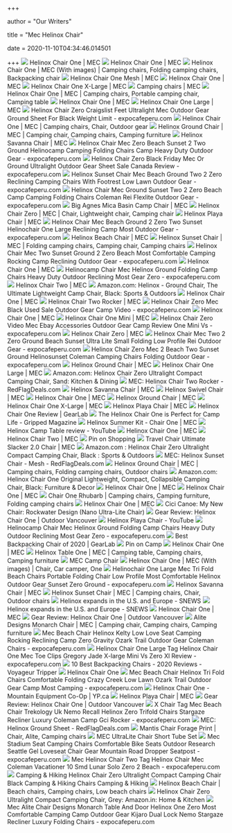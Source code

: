 +++
        
author = "Our Writers"
        
title = "Mec Helinox Chair"
        
date = 2020-11-10T04:34:46.014501
        
+++
[ ![](https://cdn.mec.ca/medias/sys_master/high-res/high-res/9138049941534/5031086-BL073.jpg)](https://cdn.mec.ca/medias/sys_master/high-res/high-res/9138049941534/5031086-BL073.jpg) Helinox Chair One | MEC
[ ![](https://cdn.mec.ca/medias/sys_master/fallback/fallback/9138061508638/5031086-RDB02-fallback.jpg)](https://cdn.mec.ca/medias/sys_master/fallback/fallback/9138061508638/5031086-RDB02-fallback.jpg) Helinox Chair One | MEC
[ ![](https://i.pinimg.com/originals/b7/ae/c7/b7aec7a90933a548aaa5fd6cd2d92613.jpg)](https://i.pinimg.com/originals/b7/ae/c7/b7aec7a90933a548aaa5fd6cd2d92613.jpg) Helinox Chair One | MEC (With images) | Camping chairs, Folding camping  chairs, Backpacking chair
[ ![](https://cdn.mec.ca/medias/sys_master/high-res/high-res/8953814253598/5056556-BK000.jpg)](https://cdn.mec.ca/medias/sys_master/high-res/high-res/8953814253598/5056556-BK000.jpg) Helinox Chair One Mesh | MEC
[ ![](https://cdn.mec.ca/medias/sys_master/high-res/high-res/9138051022878/5031086-RED68.jpg)](https://cdn.mec.ca/medias/sys_master/high-res/high-res/9138051022878/5031086-RED68.jpg) Helinox Chair One | MEC
[ ![](https://cdn.mec.ca/medias/sys_master/high-res/high-res/9003781554206/5055661-NOCLR-ALT-SIZECOMPARE.jpg)](https://cdn.mec.ca/medias/sys_master/high-res/high-res/9003781554206/5055661-NOCLR-ALT-SIZECOMPARE.jpg) Helinox Chair One X-Large | MEC
[ ![](https://cdn.mec.ca/medias/sys_master/high-res/high-res/9083368079390/5031086-TAR03.jpg)](https://cdn.mec.ca/medias/sys_master/high-res/high-res/9083368079390/5031086-TAR03.jpg) Camping chairs | MEC
[ ![](https://i.pinimg.com/originals/cf/6c/da/cf6cda686a61af873f41d18915b5d770.jpg)](https://i.pinimg.com/originals/cf/6c/da/cf6cda686a61af873f41d18915b5d770.jpg) Helinox Chair One | MEC | Camping chairs, Portable camping chair, Camping  table
[ ![](https://mec.imgix.net/medias/sys_master/high-res/high-res/8818245206046/5045594-BK000.jpg?w=500&h=500&auto=format&q=30&fit=fill&bg=FFF)](https://mec.imgix.net/medias/sys_master/high-res/high-res/8818245206046/5045594-BK000.jpg?w=500&h=500&auto=format&q=30&fit=fill&bg=FFF) Helinox Chair One | MEC
[ ![](https://cdn.mec.ca/medias/sys_master/high-res/high-res/9027582001182/5055660-GRY00.jpg)](https://cdn.mec.ca/medias/sys_master/high-res/high-res/9027582001182/5055660-GRY00.jpg) Helinox Chair One Large | MEC
[ ![](https://www.expocafeperu.com/w/2020/02/helinox-chair-zero-craigslist-helinox-chair-zero-feet-helinox-chair-zero-ultralight-helinox-chair-zero-mec.jpg)](https://www.expocafeperu.com/w/2020/02/helinox-chair-zero-craigslist-helinox-chair-zero-feet-helinox-chair-zero-ultralight-helinox-chair-zero-mec.jpg) Helinox Chair Zero Craigslist Feet Ultralight Mec Outdoor Gear Ground Sheet  For Black Weight Limit - expocafeperu.com
[ ![](https://i.pinimg.com/originals/fe/b6/2c/feb62c7f00995ede7faee84ad6283125.jpg)](https://i.pinimg.com/originals/fe/b6/2c/feb62c7f00995ede7faee84ad6283125.jpg) Helinox Chair One | MEC | Camping chairs, Chair, Outdoor gear
[ ![](https://i.pinimg.com/originals/72/0a/f0/720af0497479c096943edf23572947f7.jpg)](https://i.pinimg.com/originals/72/0a/f0/720af0497479c096943edf23572947f7.jpg) Helinox Ground Chair | MEC | Camping chair, Camping chairs, Camping  furniture
[ ![](https://cdn.mec.ca/medias/sys_master/high-res/high-res/9084196978718/5064512-BBK03.jpg)](https://cdn.mec.ca/medias/sys_master/high-res/high-res/9084196978718/5064512-BBK03.jpg) Helinox Savanna Chair | MEC
[ ![](https://www.expocafeperu.com/w/2020/10/helinox-chair-mec-zero-beach-sunset-2-two-ground-helinocamp-camping-folding-chairs-camp-heavy-duty-scaled.jpg)](https://www.expocafeperu.com/w/2020/10/helinox-chair-mec-zero-beach-sunset-2-two-ground-helinocamp-camping-folding-chairs-camp-heavy-duty-scaled.jpg) Helinox Chair Mec Zero Beach Sunset 2 Two Ground Helinocamp Camping Folding  Chairs Camp Heavy Duty Outdoor Gear - expocafeperu.com
[ ![](https://www.expocafeperu.com/w/2020/02/helinox-chair-zero-black-friday-helinox-chair-zero-mec-helinox-chair-zero-or-ground-chair-helinox-chair-zero-ultralight.jpg)](https://www.expocafeperu.com/w/2020/02/helinox-chair-zero-black-friday-helinox-chair-zero-mec-helinox-chair-zero-or-ground-chair-helinox-chair-zero-ultralight.jpg) Helinox Chair Zero Black Friday Mec Or Ground Ultralight Outdoor Gear Sheet  Sale Canada Review - expocafeperu.com
[ ![](https://www.expocafeperu.com/w/2020/10/helinox-sunset-chair-mec-beach-ground-two-2-zero-reclining-camping-chairs-with-footrest-low-lawn-scaled.jpg)](https://www.expocafeperu.com/w/2020/10/helinox-sunset-chair-mec-beach-ground-two-2-zero-reclining-camping-chairs-with-footrest-low-lawn-scaled.jpg) Helinox Sunset Chair Mec Beach Ground Two 2 Zero Reclining Camping Chairs  With Footrest Low Lawn Outdoor Gear - expocafeperu.com
[ ![](https://www.expocafeperu.com/w/2020/10/helinox-chair-mec-ground-sunset-two-2-zero-beach-camp-camping-folding-chairs-coleman-rei-flexlite-scaled.jpg)](https://www.expocafeperu.com/w/2020/10/helinox-chair-mec-ground-sunset-two-2-zero-beach-camp-camping-folding-chairs-coleman-rei-flexlite-scaled.jpg) Helinox Chair Mec Ground Sunset Two 2 Zero Beach Camp Camping Folding Chairs  Coleman Rei Flexlite Outdoor Gear - expocafeperu.com
[ ![](https://cdn.mec.ca/medias/sys_master/high-res/high-res/9018307903518/5063865-BL023.jpg)](https://cdn.mec.ca/medias/sys_master/high-res/high-res/9018307903518/5063865-BL023.jpg) Big Agnes Mica Basin Camp Chair | MEC
[ ![](https://i.pinimg.com/originals/0e/35/8e/0e358e0fd975d9ecb5c29a2c59ed7e1e.jpg)](https://i.pinimg.com/originals/0e/35/8e/0e358e0fd975d9ecb5c29a2c59ed7e1e.jpg) Helinox Chair Zero | MEC | Chair, Lightweight chair, Camping chair
[ ![](https://cdn.mec.ca/medias/sys_master/high-res/high-res/9001131048990/5064511-BK000.jpg)](https://cdn.mec.ca/medias/sys_master/high-res/high-res/9001131048990/5064511-BK000.jpg) Helinox Playa Chair | MEC
[ ![](https://www.expocafeperu.com/w/2020/10/helinox-chair-mec-beach-ground-2-zero-two-sunset-helinochair-one-large-reclining-camp-most-1092x1092.jpg)](https://www.expocafeperu.com/w/2020/10/helinox-chair-mec-beach-ground-2-zero-two-sunset-helinochair-one-large-reclining-camp-most-1092x1092.jpg) Helinox Chair Mec Beach Ground 2 Zero Two Sunset Helinochair One Large  Reclining Camp Most Outdoor Gear - expocafeperu.com
[ ![](https://cdn.mec.ca/medias/sys_master/high-res/high-res/9083368865822/5045595-BL073.jpg)](https://cdn.mec.ca/medias/sys_master/high-res/high-res/9083368865822/5045595-BL073.jpg) Helinox Beach Chair | MEC
[ ![](https://i.pinimg.com/originals/ec/50/99/ec509968300532c78ef907b32a9a6267.jpg)](https://i.pinimg.com/originals/ec/50/99/ec509968300532c78ef907b32a9a6267.jpg) Helinox Sunset Chair | MEC | Folding camping chairs, Camping chair, Camping  chairs
[ ![](https://www.expocafeperu.com/w/2020/10/helinox-chair-mec-zero-sunset-two-ground-2-beach-camping-chairs-with-footrest-trifold-coleman-1092x1277.jpg)](https://www.expocafeperu.com/w/2020/10/helinox-chair-mec-zero-sunset-two-ground-2-beach-camping-chairs-with-footrest-trifold-coleman-1092x1277.jpg) Helinox Chair Mec Two Sunset Ground 2 Zero Beach Most Comfortable Camping  Rocking Camp Reclining Outdoor Gear - expocafeperu.com
[ ![](https://cdn.mec.ca/medias/sys_master/high-res/high-res/9138063736862/5031086-RED68-ALT-BACK.jpg)](https://cdn.mec.ca/medias/sys_master/high-res/high-res/9138063736862/5031086-RED68-ALT-BACK.jpg) Helinox Chair One | MEC
[ ![](https://www.expocafeperu.com/w/2020/10/helinocamp-chair-mec-helinox-ground-folding-camp-chairs-heavy-duty-outdoor-reclining-most-scaled.jpg)](https://www.expocafeperu.com/w/2020/10/helinocamp-chair-mec-helinox-ground-folding-camp-chairs-heavy-duty-outdoor-reclining-most-scaled.jpg) Helinocamp Chair Mec Helinox Ground Folding Camp Chairs Heavy Duty Outdoor  Reclining Most Gear Zero - expocafeperu.com
[ ![](https://mec.imgix.net/medias/sys_master/high-res/high-res/9083371061278/6006113-TAG02.jpg?w=600&h=600&auto=format&q=60&fit=fill&bg=FFF)](https://mec.imgix.net/medias/sys_master/high-res/high-res/9083371061278/6006113-TAG02.jpg?w=600&h=600&auto=format&q=60&fit=fill&bg=FFF) Helinox Chair Two | MEC
[ ![](https://images-na.ssl-images-amazon.com/images/I/41V7-nDacPL._AC_SY400_.jpg)](https://images-na.ssl-images-amazon.com/images/I/41V7-nDacPL._AC_SY400_.jpg) Amazon.com: Helinox - Ground Chair, The Ultimate Lightweight Camp Chair,  Black: Sports & Outdoors
[ ![](https://cdn.mec.ca/medias/sys_master/high-res/high-res/9138060853278/5031086-BL073-ALT-BACK.jpg)](https://cdn.mec.ca/medias/sys_master/high-res/high-res/9138060853278/5031086-BL073-ALT-BACK.jpg) Helinox Chair One | MEC
[ ![](https://cdn.mec.ca/medias/sys_master/high-res/high-res/9003781160990/5051187-GRY00.jpg)](https://cdn.mec.ca/medias/sys_master/high-res/high-res/9003781160990/5051187-GRY00.jpg) Helinox Chair Two Rocker | MEC
[ ![](https://www.expocafeperu.com/w/2020/02/helinox-chair-zero-mec-helinox-chair-zero-black-helinox-chair-zero-used-helinox-chair-zero-sale.jpg)](https://www.expocafeperu.com/w/2020/02/helinox-chair-zero-mec-helinox-chair-zero-black-helinox-chair-zero-used-helinox-chair-zero-sale.jpg) Helinox Chair Zero Mec Black Used Sale Outdoor Gear Camp Video -  expocafeperu.com
[ ![](https://mecyoutube.imgix.net/vi/Frifq7ig6Vw/hqdefault.jpg?w=1100&h=824&auto=format&q=30&trim=color&trimcolor=000&trimtol=60&bg=FFFFFF)](https://mecyoutube.imgix.net/vi/Frifq7ig6Vw/hqdefault.jpg?w=1100&h=824&auto=format&q=30&trim=color&trimcolor=000&trimtol=60&bg=FFFFFF) Helinox Chair One | MEC
[ ![](https://mec.imgix.net/medias/sys_master/high-res/high-res/8911415377950/5045598-BK000.jpg?w=600&h=600&auto=format&q=60&fit=fill&bg=FFF)](https://mec.imgix.net/medias/sys_master/high-res/high-res/8911415377950/5045598-BK000.jpg?w=600&h=600&auto=format&q=60&fit=fill&bg=FFF) Helinox Chair One Mini | MEC
[ ![](https://www.expocafeperu.com/w/2020/02/helinox-chair-zero-video-helinox-chair-zero-mec-helinox-chair-zero-ebay-helinox-chair-zero-accessories.jpg)](https://www.expocafeperu.com/w/2020/02/helinox-chair-zero-video-helinox-chair-zero-mec-helinox-chair-zero-ebay-helinox-chair-zero-accessories.jpg) Helinox Chair Zero Video Mec Ebay Accessories Outdoor Gear Camp Review One  Mini Vs - expocafeperu.com
[ ![](https://cdn.mec.ca/medias/sys_master/fallback/fallback/8938903011358/5051196-GRY00-fallback.jpg)](https://cdn.mec.ca/medias/sys_master/fallback/fallback/8938903011358/5051196-GRY00-fallback.jpg) Helinox Chair Zero | MEC
[ ![](https://www.expocafeperu.com/w/2020/10/helinox-chair-mec-two-2-zero-ground-beach-sunset-ultra-lite-small-folding-low-profile-rei-scaled.jpg)](https://www.expocafeperu.com/w/2020/10/helinox-chair-mec-two-2-zero-ground-beach-sunset-ultra-lite-small-folding-low-profile-rei-scaled.jpg) Helinox Chair Mec Two 2 Zero Ground Beach Sunset Ultra Lite Small Folding  Low Profile Rei Outdoor Gear - expocafeperu.com
[ ![](https://www.expocafeperu.com/w/2020/10/helinox-chair-zero-mec-2-beach-two-sunset-ground-helinosunset-coleman-camping-chairs-folding-1092x1092.jpg)](https://www.expocafeperu.com/w/2020/10/helinox-chair-zero-mec-2-beach-two-sunset-ground-helinosunset-coleman-camping-chairs-folding-1092x1092.jpg) Helinox Chair Zero Mec 2 Beach Two Sunset Ground Helinosunset Coleman  Camping Chairs Folding Outdoor Gear - expocafeperu.com
[ ![](https://cdn.mec.ca/medias/sys_master/fallback/fallback/8818231214110/5040107-CLB01-fallback.jpg)](https://cdn.mec.ca/medias/sys_master/fallback/fallback/8818231214110/5040107-CLB01-fallback.jpg) Helinox Ground Chair | MEC
[ ![](https://mec.imgix.net/medias/sys_master/high-res/high-res/9003780964382/5055660-NOCLR-ALT-SIZE.jpg?w=1100&h=1100&auto=format&q=30&fit=fill&bg=FFF)](https://mec.imgix.net/medias/sys_master/high-res/high-res/9003780964382/5055660-NOCLR-ALT-SIZE.jpg?w=1100&h=1100&auto=format&q=30&fit=fill&bg=FFF) Helinox Chair One Large | MEC
[ ![](https://images-na.ssl-images-amazon.com/images/I/91SbjYW0olL._AC_SX425_.jpg)](https://images-na.ssl-images-amazon.com/images/I/91SbjYW0olL._AC_SX425_.jpg) Amazon.com: Helinox Chair Zero Ultralight Compact Camping Chair, Sand:  Kitchen & Dining
[ ![](https://q.dam-img.rfdcontent.com/offers/009/120/068/600x600_smart_fit.jpg)](https://q.dam-img.rfdcontent.com/offers/009/120/068/600x600_smart_fit.jpg) MEC: Helinox Chair Two Rocker - RedFlagDeals.com
[ ![](https://mec.imgix.net/medias/sys_master/high-res/high-res/9001131048990/5064511-BK000.jpg?w=500&h=500&auto=format&q=30&fit=fill&bg=FFF)](https://mec.imgix.net/medias/sys_master/high-res/high-res/9001131048990/5064511-BK000.jpg?w=500&h=500&auto=format&q=30&fit=fill&bg=FFF) Helinox Savanna Chair | MEC
[ ![](https://mec.imgix.net/medias/sys_master/high-res/high-res/9003777687582/5040115-GRY00.jpg?w=600&h=600&auto=format&q=60&fit=fill&bg=FFF)](https://mec.imgix.net/medias/sys_master/high-res/high-res/9003777687582/5040115-GRY00.jpg?w=600&h=600&auto=format&q=60&fit=fill&bg=FFF) Helinox Swivel Chair | MEC
[ ![](https://cdn.mec.ca/medias/sys_master/high-res/high-res/9138062327838/5031086-RDB02-ALT-BACK.jpg)](https://cdn.mec.ca/medias/sys_master/high-res/high-res/9138062327838/5031086-RDB02-ALT-BACK.jpg) Helinox Chair One | MEC
[ ![](https://cdn.mec.ca/medias/sys_master/high-res/high-res/8818223185950/5040107-CLB01-ALT-SIDE.jpg)](https://cdn.mec.ca/medias/sys_master/high-res/high-res/8818223185950/5040107-CLB01-ALT-SIDE.jpg) Helinox Ground Chair | MEC
[ ![](https://cdn.mec.ca/medias/sys_master/high-res/high-res/9084195962910/5055661-TAG02.jpg)](https://cdn.mec.ca/medias/sys_master/high-res/high-res/9084195962910/5055661-TAG02.jpg) Helinox Chair One X-Large | MEC
[ ![](https://mec.imgix.net/medias/sys_master/high-res/high-res/9001132195870/5064511-CRM00.jpg?w=600&h=600&auto=format&q=60&fit=fill&bg=FFF)](https://mec.imgix.net/medias/sys_master/high-res/high-res/9001132195870/5064511-CRM00.jpg?w=600&h=600&auto=format&q=60&fit=fill&bg=FFF) Helinox Playa Chair | MEC
[ ![](https://outdoorgearlab-mvnab3pwrvp3t0.stackpathdns.com/photos/18/52/306712_10028_L2.jpg)](https://outdoorgearlab-mvnab3pwrvp3t0.stackpathdns.com/photos/18/52/306712_10028_L2.jpg) Helinox Chair One Review | GearLab
[ ![](https://gripped.com/wp-content/uploads/2018/11/Helinox-Chair-One.jpg)](https://gripped.com/wp-content/uploads/2018/11/Helinox-Chair-One.jpg) The Helinox Chair One is Perfect for Camp Life - Gripped Magazine
[ ![](https://mec.imgix.net/medias/sys_master/high-res/high-res/8892262613022/5051230-NOC02.jpg?w=600&h=600&auto=format&q=60&fit=fill&bg=FFF)](https://mec.imgix.net/medias/sys_master/high-res/high-res/8892262613022/5051230-NOC02.jpg?w=600&h=600&auto=format&q=60&fit=fill&bg=FFF) Helinox Summer Kit - Chair One | MEC
[ ![](https://i.ytimg.com/vi/7nKqawoQkeY/maxresdefault.jpg)](https://i.ytimg.com/vi/7nKqawoQkeY/maxresdefault.jpg) Helinox Camp Table review - YouTube
[ ![](https://cdn.mec.ca/medias/sys_master/high-res/high-res/9138061180958/5031086-BL073-ALT-PACKED.jpg)](https://cdn.mec.ca/medias/sys_master/high-res/high-res/9138061180958/5031086-BL073-ALT-PACKED.jpg) Helinox Chair One | MEC
[ ![](https://cdn.mec.ca/medias/sys_master/high-res/high-res/9083358216222/6006113-TAG02-ALT-SIDE.jpg)](https://cdn.mec.ca/medias/sys_master/high-res/high-res/9083358216222/6006113-TAG02-ALT-SIDE.jpg) Helinox Chair Two | MEC
[ ![](https://i.pinimg.com/564x/84/01/4b/84014be94c7ac819db821e0993f157cd.jpg)](https://i.pinimg.com/564x/84/01/4b/84014be94c7ac819db821e0993f157cd.jpg) Pin on Shopping
[ ![](https://mec.imgix.net/medias/sys_master/high-res/high-res/8818251333662/5046329-BL000.jpg?w=600&h=600&auto=format&q=60&fit=fill&bg=FFF)](https://mec.imgix.net/medias/sys_master/high-res/high-res/8818251333662/5046329-BL000.jpg?w=600&h=600&auto=format&q=60&fit=fill&bg=FFF) Travel Chair Ultimate Slacker 2.0 Chair | MEC
[ ![](https://images-na.ssl-images-amazon.com/images/I/91J5smXovxL._AC_SL1500_.jpg)](https://images-na.ssl-images-amazon.com/images/I/91J5smXovxL._AC_SL1500_.jpg) Amazon.com : Helinox Chair Zero Ultralight Compact Camping Chair, Black :  Sports & Outdoors
[ ![](https://x.dam-img.rfdcontent.com/offers/009/120/072/600x600_smart_fit.jpg)](https://x.dam-img.rfdcontent.com/offers/009/120/072/600x600_smart_fit.jpg) MEC: Helinox Sunset Chair - Mesh - RedFlagDeals.com
[ ![](https://i.pinimg.com/originals/ea/e4/33/eae433efdb3939b4c19705e0bb658663.jpg)](https://i.pinimg.com/originals/ea/e4/33/eae433efdb3939b4c19705e0bb658663.jpg) Helinox Ground Chair | MEC | Camping chairs, Folding camping chairs,  Outdoor chairs
[ ![](https://images-na.ssl-images-amazon.com/images/I/91CNrufCytL._AC_UL160_SR160,160_.jpg)](https://images-na.ssl-images-amazon.com/images/I/91CNrufCytL._AC_UL160_SR160,160_.jpg) Amazon.com: Helinox Chair One Original Lightweight, Compact, Collapsible  Camping Chair, Black: Furniture & Decor
[ ![](https://cdn.mec.ca/medias/sys_master/high-res/high-res/9138064261150/5031086-RED68-ALT-POLE.jpg)](https://cdn.mec.ca/medias/sys_master/high-res/high-res/9138064261150/5031086-RED68-ALT-POLE.jpg) Helinox Chair One | MEC
[ ![](https://cdn.mec.ca/medias/sys_master/high-res/high-res/9138063278110/5031086-RDB02-ALT-PACKED.jpg)](https://cdn.mec.ca/medias/sys_master/high-res/high-res/9138063278110/5031086-RDB02-ALT-PACKED.jpg) Helinox Chair One | MEC
[ ![](https://i.pinimg.com/originals/d1/eb/90/d1eb901aadce7eaa02b08c5d06dfa4b3.jpg)](https://i.pinimg.com/originals/d1/eb/90/d1eb901aadce7eaa02b08c5d06dfa4b3.jpg) Chair One Rhubarb | Camping chairs, Camping furniture, Folding camping  chairs
[ ![](https://cdn.mec.ca/medias/sys_master/high-res/high-res/9138063933470/5031086-RED68-ALT-PACKED.jpg)](https://cdn.mec.ca/medias/sys_master/high-res/high-res/9138063933470/5031086-RED68-ALT-PACKED.jpg) Helinox Chair One | MEC
[ ![](http://4.bp.blogspot.com/-jb8AVzGdLC4/VWihMq3e-9I/AAAAAAAAAcw/D7a57PTpHk4/w1200-h630-p-k-no-nu/IMG_3884.JPG)](http://4.bp.blogspot.com/-jb8AVzGdLC4/VWihMq3e-9I/AAAAAAAAAcw/D7a57PTpHk4/w1200-h630-p-k-no-nu/IMG_3884.JPG) Cici Canoe: My New Chair: Rockwater Design (Nano Ultra-Lite Chair)
[ ![](https://www.outdoorvancouver.ca/wp-content/uploads/2019/06/helinox-one-chair-5-1060x795.jpg)](https://www.outdoorvancouver.ca/wp-content/uploads/2019/06/helinox-one-chair-5-1060x795.jpg) Gear Review: Helinox Chair One | Outdoor Vancouver
[ ![](https://i.ytimg.com/vi/n9QeSQjO3jw/maxresdefault.jpg)](https://i.ytimg.com/vi/n9QeSQjO3jw/maxresdefault.jpg) Helinox Playa Chair - YouTube
[ ![](https://www.expocafeperu.com/w/2020/10/helinox-chair-mec-hiking-and-camping-gear-supplies-coleman-folding-oversized-quad-beach-rocking-712x712.jpg)](https://www.expocafeperu.com/w/2020/10/helinox-chair-mec-hiking-and-camping-gear-supplies-coleman-folding-oversized-quad-beach-rocking-712x712.jpg) Helinocamp Chair Mec Helinox Ground Folding Camp Chairs Heavy Duty Outdoor  Reclining Most Gear Zero - expocafeperu.com
[ ![](https://outdoorgearlab-mvnab3pwrvp3t0.stackpathdns.com/photos/22/41/345577_907_L2.jpg)](https://outdoorgearlab-mvnab3pwrvp3t0.stackpathdns.com/photos/22/41/345577_907_L2.jpg) Best Backpacking Chair of 2020 | GearLab
[ ![](https://i.pinimg.com/originals/d9/f4/e9/d9f4e9b044f7b57f30815409117da004.jpg)](https://i.pinimg.com/originals/d9/f4/e9/d9f4e9b044f7b57f30815409117da004.jpg) Pin on Camp
[ ![](https://cdn.mec.ca/medias/sys_master/high-res/high-res/9138061705246/5031086-BL073-ALT-POLE.jpg)](https://cdn.mec.ca/medias/sys_master/high-res/high-res/9138061705246/5031086-BL073-ALT-POLE.jpg) Helinox Chair One | MEC
[ ![](https://i.pinimg.com/originals/9a/64/f1/9a64f163e0cb4ebcb2a71e862aecfa2f.jpg)](https://i.pinimg.com/originals/9a/64/f1/9a64f163e0cb4ebcb2a71e862aecfa2f.jpg) Helinox Table One | MEC | Camping table, Camping chairs, Camping furniture
[ ![](https://cdn.mec.ca/medias/sys_master/high-res/high-res/8948438433822/5041085-BK000.jpg)](https://cdn.mec.ca/medias/sys_master/high-res/high-res/8948438433822/5041085-BK000.jpg) MEC Camp Chair
[ ![](https://i.pinimg.com/564x/59/8e/cd/598ecda69c39af42e60fb346604d3504.jpg)](https://i.pinimg.com/564x/59/8e/cd/598ecda69c39af42e60fb346604d3504.jpg) Helinox Chair One | MEC (With images) | Chair, Car camper, One
[ ![](https://www.expocafeperu.com/w/2020/10/helinox-chair-mec-2-zero-two-ground-sunset-beach-low-lawn-chairs-outdoor-folding-one-reclining-1092x1092.jpg)](https://www.expocafeperu.com/w/2020/10/helinox-chair-mec-2-zero-two-ground-sunset-beach-low-lawn-chairs-outdoor-folding-one-reclining-1092x1092.jpg) Helinochair One Large Mec Tri Fold Beach Chairs Portable Folding Chair Low  Profile Most Comfortable Helinox Outdoor Gear Sunset Zero Ground -  expocafeperu.com
[ ![](https://mec.imgix.net/medias/sys_master/high-res/high-res/9084232466462/5064512-BBK03-ALT-HUB.jpg?w=1100&h=1100&auto=format&q=30&fit=fill&bg=FFF)](https://mec.imgix.net/medias/sys_master/high-res/high-res/9084232466462/5064512-BBK03-ALT-HUB.jpg?w=1100&h=1100&auto=format&q=30&fit=fill&bg=FFF) Helinox Savanna Chair | MEC
[ ![](https://i.pinimg.com/originals/3f/ba/ef/3fbaef1695c5180c8cbb8c62cd9626ef.jpg)](https://i.pinimg.com/originals/3f/ba/ef/3fbaef1695c5180c8cbb8c62cd9626ef.jpg) Helinox Sunset Chair | MEC | Camping chairs, Chair, Outdoor chairs
[ ![](https://www.snewsnet.com/.image/ar_1:1%2Cc_fill%2Ccs_srgb%2Cfl_progressive%2Cq_auto:good%2Cw_1200/MTU2OTM2NjY2OTg3MTExNTMx/helinox_offsite_send-4768.jpg)](https://www.snewsnet.com/.image/ar_1:1%2Cc_fill%2Ccs_srgb%2Cfl_progressive%2Cq_auto:good%2Cw_1200/MTU2OTM2NjY2OTg3MTExNTMx/helinox_offsite_send-4768.jpg) Helinox expands in the U.S. and Europe - SNEWS
[ ![](https://www.snewsnet.com/.image/ar_1:1%2Cc_fill%2Ccs_srgb%2Cfl_progressive%2Cg_faces:center%2Cq_auto:good%2Cw_620/MTQ3MzQ0NDMwMzcyNzU5NTA5/chair-zero.jpg)](https://www.snewsnet.com/.image/ar_1:1%2Cc_fill%2Ccs_srgb%2Cfl_progressive%2Cg_faces:center%2Cq_auto:good%2Cw_620/MTQ3MzQ0NDMwMzcyNzU5NTA5/chair-zero.jpg) Helinox expands in the U.S. and Europe - SNEWS
[ ![](https://mec.imgix.net/medias/sys_master/high-res/high-res/9123898359838/6008819-TAP02.jpg?w=500&h=500&auto=format&q=30&fit=fill&bg=FFF)](https://mec.imgix.net/medias/sys_master/high-res/high-res/9123898359838/6008819-TAP02.jpg?w=500&h=500&auto=format&q=30&fit=fill&bg=FFF) Helinox Chair One | MEC
[ ![](https://www.outdoorvancouver.ca/wp-content/uploads/2019/06/helinox-one-chair-1-1060x795.jpg)](https://www.outdoorvancouver.ca/wp-content/uploads/2019/06/helinox-one-chair-1-1060x795.jpg) Gear Review: Helinox Chair One | Outdoor Vancouver
[ ![](https://i.pinimg.com/originals/d9/b5/83/d9b583599d9173fa0508510772a37458.jpg)](https://i.pinimg.com/originals/d9/b5/83/d9b583599d9173fa0508510772a37458.jpg) Alite Designs Monarch Chair | MEC | Camping chair, Camping chairs, Camping  furniture
[ ![](https://www.expocafeperu.com/w/2020/09/mec-beach-chair-helinox-kelty-low-love-seat-camping-rocking-reclining-camp-zero-gravity-ozark-trail-1092x762.jpg)](https://www.expocafeperu.com/w/2020/09/mec-beach-chair-helinox-kelty-low-love-seat-camping-rocking-reclining-camp-zero-gravity-ozark-trail-1092x762.jpg) Mec Beach Chair Helinox Kelty Low Love Seat Camping Rocking Reclining Camp  Zero Gravity Ozark Trail Outdoor Gear Coleman Chairs - expocafeperu.com
[ ![](https://www.expocafeperu.com/w/2020/04/helinox-chair-one-review-l-mini-vs-zero-palm-leaves-campingstuhl-xl-ground-sheet-for-black-helinochair-outdoors-magic-hoka-arahi-gravity-camping-the-x-osprey-336x280.jpg)](https://www.expocafeperu.com/w/2020/04/helinox-chair-one-review-l-mini-vs-zero-palm-leaves-campingstuhl-xl-ground-sheet-for-black-helinochair-outdoors-magic-hoka-arahi-gravity-camping-the-x-osprey-336x280.jpg) Helinox Chair One Large Tag Helinox Chair One Mec Toe Clips Gregory Jade  X-large Mini Vs Zero Xl Review - expocafeperu.com
[ ![](https://content.backcountry.com/images/items/900/HEL/HEL000W/BK.jpg)](https://content.backcountry.com/images/items/900/HEL/HEL000W/BK.jpg) 10 Best Backpacking Chairs - 2020 Reviews - Voyageur Tripper
[ ![](https://www.ems.com/on/demandware.static/-/Sites-vestis-master-catalog/default/dw1826bf3f/product/images/1308/117/1308117/1308117_001_alt2.jpg)](https://www.ems.com/on/demandware.static/-/Sites-vestis-master-catalog/default/dw1826bf3f/product/images/1308/117/1308117/1308117_001_alt2.jpg) Helinox Chair One
[ ![](https://www.expocafeperu.com/w/2020/09/mec-beach-chair-helinox-tri-fold-chairs-comfortable-folding-crazy-creek-low-lawn-ozark-trail-1092x1229.jpg)](https://www.expocafeperu.com/w/2020/09/mec-beach-chair-helinox-tri-fold-chairs-comfortable-folding-crazy-creek-low-lawn-ozark-trail-1092x1229.jpg) Mec Beach Chair Helinox Tri Fold Chairs Comfortable Folding Crazy Creek Low  Lawn Ozark Trail Outdoor Gear Camp Most Camping - expocafeperu.com
[ ![](https://dam-img.rfdcontent.com/offers/009/047/810/550x500_smart_fit.jpg)](https://dam-img.rfdcontent.com/offers/009/047/810/550x500_smart_fit.jpg) Helinox Chair One - Mountain Equipment Co-Op | YP.ca
[ ![](https://cdn.mec.ca/medias/sys_master/high-res/high-res/9001131016222/5064511-BK000-ALT-FRONT.jpg)](https://cdn.mec.ca/medias/sys_master/high-res/high-res/9001131016222/5064511-BK000-ALT-FRONT.jpg) Helinox Playa Chair | MEC
[ ![](https://www.outdoorvancouver.ca/wp-content/uploads/2019/06/helinox-one-chair-3-1060x795.jpg)](https://www.outdoorvancouver.ca/wp-content/uploads/2019/06/helinox-one-chair-3-1060x795.jpg) Gear Review: Helinox Chair One | Outdoor Vancouver
[ ![](https://www.expocafeperu.com/w/2020/09/mec-beach-chair-helinox-park-most-comfortable-camping-coleman-camp-portable-canopy-tri-fold-chairs-336x280.jpg)](https://www.expocafeperu.com/w/2020/09/mec-beach-chair-helinox-park-most-comfortable-camping-coleman-camp-portable-canopy-tri-fold-chairs-336x280.jpg) X Chair Tag Mec Beach Chair Trekology Uk Nemo Recall Helinox Zero Trifold  Chairs Stargaze Recliner Luxury Coleman Camp Gci Rocker - expocafeperu.com
[ ![](https://d.dam-img.rfdcontent.com/offers/011/763/578/180x180_pad.jpg)](https://d.dam-img.rfdcontent.com/offers/011/763/578/180x180_pad.jpg) MEC: Helinox Ground Sheet - RedFlagDeals.com
[ ![](https://i.pinimg.com/originals/62/6c/6d/626c6def0d5289e33298a2d4387ebdbf.jpg)](https://i.pinimg.com/originals/62/6c/6d/626c6def0d5289e33298a2d4387ebdbf.jpg) Mantis Chair Forage Print | Chair, Alite, Camping chairs
[ ![](https://cdn.mec.ca/medias/sys_master/high-res/high-res/8971260067870/5058217-NOC02.jpg)](https://cdn.mec.ca/medias/sys_master/high-res/high-res/8971260067870/5058217-NOC02.jpg) MEC UltraLite Chair Short Tube Set
[ ![](https://www.expocafeperu.com/w/2020/10/mec-stadium-seat-camping-chairs-comfortable-bike-seats-outdoor-research-seattle-gel-loveseat-chair-scaled.jpg)](https://www.expocafeperu.com/w/2020/10/mec-stadium-seat-camping-chairs-comfortable-bike-seats-outdoor-research-seattle-gel-loveseat-chair-scaled.jpg) Mec Stadium Seat Camping Chairs Comfortable Bike Seats Outdoor Research  Seattle Gel Loveseat Chair Gear Mountain Road Dropper Seatpost -  expocafeperu.com
[ ![](https://www.expocafeperu.com/w/2020/10/15-hinged-door-camping-tents-for-family-camp-coleman-stove-tailgate-grill-ghost-10-brooks-minimus-336x280.jpg)](https://www.expocafeperu.com/w/2020/10/15-hinged-door-camping-tents-for-family-camp-coleman-stove-tailgate-grill-ghost-10-brooks-minimus-336x280.jpg) Mec Helinox Chair Two Tag Helinox Chair Mec Coleman Vacationer 10 Smd Lunar  Solo Zero 2 Beach - expocafeperu.com
[ ![](https://cdn.mec.ca/medias/sys_master/high-res/high-res/8875548737566/5051196-BK000-ALT-BACK.jpg)](https://cdn.mec.ca/medias/sys_master/high-res/high-res/8875548737566/5051196-BK000-ALT-BACK.jpg) Camping & Hiking Helinox Chair Zero Ultralight Compact Camping Chair Black  Camping & Hiking Chairs Camping & Hiking
[ ![](https://i.pinimg.com/originals/6c/7f/0f/6c7f0f122d82d26142a462fa8c7209ff.jpg)](https://i.pinimg.com/originals/6c/7f/0f/6c7f0f122d82d26142a462fa8c7209ff.jpg) Helinox Beach Chair | Beach chairs, Camping chairs, Low beach chairs
[ ![](https://images-na.ssl-images-amazon.com/images/I/91quEjkq6DL._SL1500_.jpg)](https://images-na.ssl-images-amazon.com/images/I/91quEjkq6DL._SL1500_.jpg) Helinox Chair Zero Ultralight Compact Camping Chair, Grey: Amazon.in: Home  & Kitchen
[ ![](https://www.expocafeperu.com/w/2020/07/mec-alite-chair-designs-monarch-table-and-door-helinox-one-zero-most-comfortable-camping-camp.jpg)](https://www.expocafeperu.com/w/2020/07/mec-alite-chair-designs-monarch-table-and-door-helinox-one-zero-most-comfortable-camping-camp.jpg) Mec Alite Chair Designs Monarch Table And Door Helinox One Zero Most  Comfortable Camping Camp Outdoor Gear Kijaro Dual Lock Nemo Stargaze  Recliner Luxury Folding Chairs - expocafeperu.com
